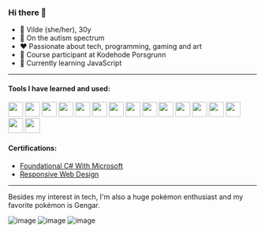 ### Hi there 👋 
* 👩 Vilde (she/her), 30y
* 👀 On the autism spectrum
* ❤️ Passionate about tech, programming, gaming and art
* 🔭 Course participant at Kodehode Porsgrunn
* 🌱 Currently learning JavaScript

---

#### Tools I have learned and used:

<img src="https://devicon-website.vercel.app/api/html5/original.svg" height="30px" width="30px"/> <img src="https://devicon-website.vercel.app/api/css3/original.svg" height="30px" width="30px"/> <img src="https://devicon-website.vercel.app/api/javascript/original.svg" height="30px" width="30px"/> <img src="https://devicon-website.vercel.app/api/csharp/original.svg" height="30px" width="30px"/> <img src="https://devicon-website.vercel.app/api/vscode/original.svg" height="30px" width="30px"/> <img src="https://devicon-website.vercel.app/api/visualstudio/plain.svg" height="30px" width="30px"/> <img src="https://devicon-website.vercel.app/api/microsoftsqlserver/plain.svg?color=%23FFFFFF" height="30px" width="30px"/> <img src="https://devicon-website.vercel.app/api/github/original.svg?color=%23FFFFFF" height="30px" width="30px"/> <img src="https://devicon-website.vercel.app/api/git/original.svg" height="30px" width="30px"/> <img src="https://cdn.jsdelivr.net/gh/devicons/devicon@latest/icons/powershell/powershell-original.svg" height="30px" width="30px"/> <img src="https://cdn.jsdelivr.net/gh/devicons/devicon@latest/icons/swagger/swagger-original.svg" height="30px" width="30px"/> <img src="https://devicon-website.vercel.app/api/azure/original.svg" height="30px" width="30px"/> <img src="https://devicon-website.vercel.app/api/figma/original.svg" height="30px" width="30px"/> <img src="https://cdn.jsdelivr.net/gh/devicons/devicon@latest/icons/splunk/splunk-original-wordmark.svg" height="30px" width="30px"/> <img src="https://cdn.jsdelivr.net/gh/devicons/devicon@latest/icons/postman/postman-original.svg" height="30px" width="30px"/> <img src="https://cdn.jsdelivr.net/gh/devicons/devicon@latest/icons/markdown/markdown-original.svg" height="30px" width="30px"/>    

#### Certifications: 
* [Foundational C# With Microsoft](https://www.freecodecamp.org/certification/vildesvenkesen/foundational-c-sharp-with-microsoft)
* [Responsive Web Design](https://www.freecodecamp.org/certification/vildesvenkesen/responsive-web-design)

---

Besides my interest in tech, I'm also a huge pokémon enthusiast and my favorite pokémon is Gengar. 

![image](https://github.com/user-attachments/assets/daeca9a8-c1fc-424f-9305-d27381e92686)
![image](https://github.com/user-attachments/assets/cc574b46-10dc-4692-b6f0-4e81e9eb6204)
![image](https://github.com/user-attachments/assets/c513955a-ca1c-4845-ae7a-3328fb1972c4)
